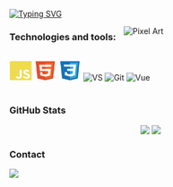 [![Typing SVG](https://readme-typing-svg.demolab.com?font=Fira+Code&pause=1000&color=6793F7&width=435&lines=Hi%2C+everyone!+I'm+Michael+Quispe.;Welcome+to+my+Github+profile!+)](https://git.io/typing-svg)

<img src="https://i.pinimg.com/originals/fb/c6/f3/fbc6f31bd3b84159470b973aca7e0f97.gif" alt="Pixel Art" align="right" width="300">

### Technologies and tools:

<div style="display: inline_block"><br>
  <img alt="Js"  height="35" width="40" src="https://raw.githubusercontent.com/devicons/devicon/master/icons/javascript/javascript-plain.svg">
  <img alt="HTML" height="35" width="40" src="https://raw.githubusercontent.com/devicons/devicon/master/icons/html5/html5-original.svg">
  <img alt="CSS" height="35" width="40" src="https://raw.githubusercontent.com/devicons/devicon/master/icons/css3/css3-original.svg">
  <img alt="VS"  height="35" width="40" src="https://cdn.jsdelivr.net/gh/devicons/devicon/icons/vscode/vscode-original.svg">
  <img alt="Git" height="35" width="40" src="https://cdn.jsdelivr.net/gh/devicons/devicon/icons/git/git-original.svg">
  <img alt="Vue" height="35" width="40"src="https://cdn.jsdelivr.net/gh/devicons/devicon@latest/icons/vuejs/vuejs-original.svg" />
</div><br>

### GitHub Stats

<div align="center">
    <img src="https://github-readme-stats.vercel.app/api?username=MQRF123&count_private=true&show_icons=true&theme=dark#gh-dark-mode-only" />
    <img width=356px src="https://github-readme-stats.vercel.app/api/top-langs/?username=MQRF123&layout=compact&theme=dark#gh-dark-mode-only&langs_count=8" />
</div>


    
### Contact

<div> 
  <a href="https://www.linkedin.com/in/michael-quispe-842413275/"><img src="https://img.shields.io/badge/-LinkedIn-%230077B5?style=for-the-badge&logo=linkedin&logoColor=white" target="_blank"></a> 
</div>
